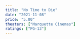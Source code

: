 ```yaml
---
title: "No Time to Die"
date: "2021-11-08"
price: "5.00"
theaters: ["Marquette Cinemas"]
ratings: ["PG-13"]
---
```

